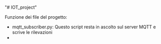 "# IOT_project" 

Funzione dei file del progetto:

- mqtt_subscriber.py: Questo script resta in ascolto sul server MQTT e scrive le rilevazioni
- 
